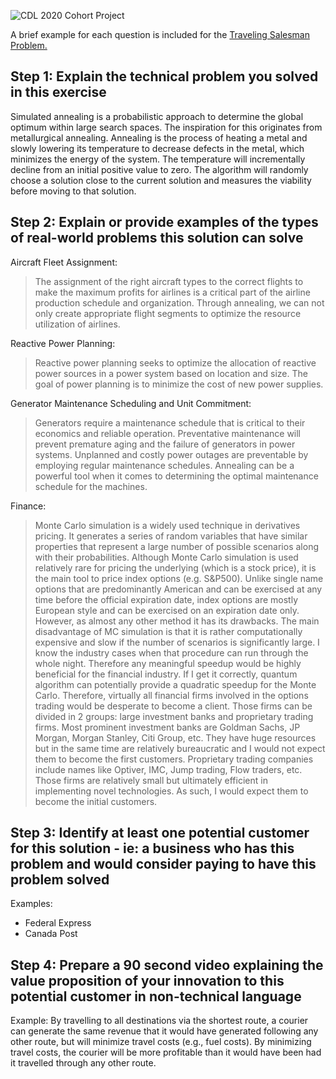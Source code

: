 ![CDL 2020 Cohort Project](../figures/CDL_logo.jpg)


A brief example for each question is included for the 
[Traveling Salesman Problem.](https://en.wikipedia.org/wiki/Travelling_salesman_problem)

## Step 1: Explain the technical problem you solved in this exercise
Simulated annealing is a probabilistic approach to determine the global optimum within large search spaces.  The inspiration for this originates from metallurgical annealing.  Annealing is the process of heating a metal and slowly lowering its temperature to decrease defects in the metal, which minimizes the energy of the system. The temperature will incrementally decline from an initial positive value to zero. The algorithm will randomly choose a solution close to the current solution and measures the viability before moving to that solution. 

## Step 2: Explain or provide examples of the types of real-world problems this solution can solve

Aircraft Fleet Assignment:
>The assignment of the right aircraft types to the correct flights to make the maximum profits for airlines is a critical part of the airline production schedule and organization. Through annealing, we can not only create appropriate flight segments to optimize the resource utilization of airlines. 

Reactive Power Planning:
>Reactive power planning seeks to optimize the allocation of reactive power sources in a power system based on location and size. The goal of power planning is to minimize the cost of new power supplies. 

Generator Maintenance Scheduling and Unit Commitment:
>Generators require a maintenance schedule that is critical to their economics and reliable operation. Preventative maintenance will prevent premature aging and the failure of generators in power systems. Unplanned and costly power outages are preventable by employing regular maintenance schedules.  Annealing can be a powerful tool when it comes to determining the optimal maintenance schedule for the machines. 

Finance:
>Monte Carlo simulation is a widely used technique in derivatives pricing. It generates a series of random variables that have similar properties that represent a large number of possible scenarios along with their probabilities. Although Monte Carlo simulation is used relatively rare for pricing the underlying (which is a stock price), it is the main tool to price index options (e.g. S&P500). Unlike single name options that are predominantly American and can be exercised at any time before the official expiration date, index options are mostly European style and can be exercised on an expiration date only. However, as almost any other method it has its drawbacks. The main disadvantage of MC simulation is that it is rather computationally expensive and slow if the number of scenarios is significantly large. I know the industry cases when that procedure can run through the whole night. Therefore any meaningful speedup would be highly beneficial for the financial industry. If I get it correctly, quantum algorithm can potentially provide a quadratic speedup for the Monte Carlo. Therefore, virtually all financial firms involved in the options trading would be desperate to become a client. Those firms can be divided in 2 groups: large investment banks and proprietary trading firms. Most prominent investment banks are Goldman Sachs, JP Morgan, Morgan Stanley, Citi Group, etc. They have huge resources but in the same time are relatively bureaucratic and I would not expect them to become the first customers. Proprietary trading companies include names like Optiver, IMC, Jump trading, Flow traders, etc. Those firms are relatively small but ultimately efficient in implementing novel technologies. As such, I would expect them to become the initial customers.

## Step 3: Identify at least one potential customer for this solution - ie: a business who has this problem and would consider paying to have this problem solved

Examples: 
- Federal Express
- Canada Post

## Step 4: Prepare a 90 second video explaining the value proposition of your innovation to this potential customer in non-technical language

Example: By travelling to all destinations via the shortest route, a courier can generate the same revenue that it would have generated following any other route, but will minimize travel costs (e.g., fuel costs). By minimizing travel costs, the courier will be more profitable than it would have been had it travelled through any other route.
